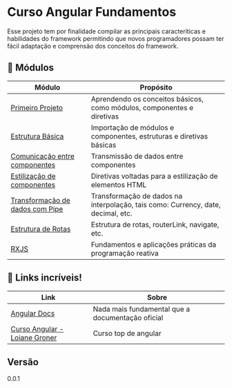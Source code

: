 # Curso Angular Fundamentos

Esse projeto tem por finalidade compilar as principais caracteríticas e habilidades do framework permitindo que
novos programadores possam ter fácil adaptação e comprensão dos conceitos do framework.

## 📖 Módulos

| Módulo                                                                                                                               | Propósito                                                                        |
|--------------------------------------------------------------------------------------------------------------------------------------|----------------------------------------------------------------------------------|
| <a href="https://github.com/psbrunosouza/fundamentos-angular/tree/main/angular-get-started">Primeiro Projeto</a>                     | Aprendendo os conceitos básicos, como módulos, componentes e diretivas           |
| <a href="https://github.com/psbrunosouza/fundamentos-angular/tree/main/angular-basics">Estrutura Básica</a>                          | Importação de módulos e componentes, estruturas e diretivas básicas              |
| <a href="https://github.com/psbrunosouza/fundamentos-angular/tree/main/components-comunication">Comunicação entre componentes</a>    | Transmissão de dados entre componentes                                           |
| <a href="https://github.com/psbrunosouza/fundamentos-angular/tree/main/component-styling">Estilização de componentes</a>             | Diretivas voltadas para a estilização de elementos HTML                          |
| <a href="https://github.com/psbrunosouza/fundamentos-angular/tree/main/transform-data-with-pipe">Transformação de dados com Pipe</a> | Transformação de dados na interpolação, tais como: Currency, date, decimal, etc. |
| <a href="https://github.com/psbrunosouza/fundamentos-angular/tree/main/angular-routes">Estrutura de Rotas</a>                        | Estrutura de rotas, routerLink, navigate, etc.                                   |
| <a href="https://github.com/psbrunosouza/learn-rxjs">RXJS</a>                                                                                                                      | Fundamentos e aplicações práticas da programação reativa                         |

## 🔗 Links incríveis!

| Link                                                                                                                            | Sobre                                              |
|---------------------------------------------------------------------------------------------------------------------------------|----------------------------------------------------|
| <a href="https://angular.io/docs">Angular Docs</a>                                                                              | Nada mais fundamental que a documentação oficial   |
| <a href="https://www.youtube.com/watch?v=tPOMG0D57S0&list=PLGxZ4Rq3BOBoSRcKWEdQACbUCNWLczg2G">Curso Angular - Loiane Groner</a> | Curso top de angular |


## Versão

0.0.1